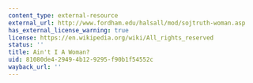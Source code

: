 ```yaml
---
content_type: external-resource
external_url: http://www.fordham.edu/halsall/mod/sojtruth-woman.asp
has_external_license_warning: true
license: https://en.wikipedia.org/wiki/All_rights_reserved
status: ''
title: Ain't I A Woman?
uid: 81080de4-2949-4b12-9295-f90b1f54552c
wayback_url: ''
---
```

